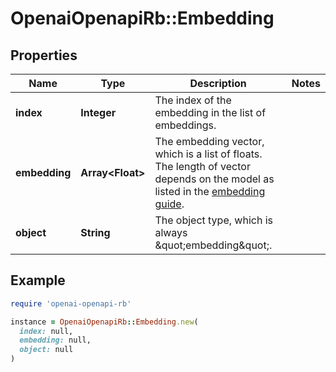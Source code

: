 # OpenaiOpenapiRb::Embedding

## Properties

| Name | Type | Description | Notes |
| ---- | ---- | ----------- | ----- |
| **index** | **Integer** | The index of the embedding in the list of embeddings. |  |
| **embedding** | **Array&lt;Float&gt;** | The embedding vector, which is a list of floats. The length of vector depends on the model as listed in the [embedding guide](/docs/guides/embeddings).  |  |
| **object** | **String** | The object type, which is always \&quot;embedding\&quot;. |  |

## Example

```ruby
require 'openai-openapi-rb'

instance = OpenaiOpenapiRb::Embedding.new(
  index: null,
  embedding: null,
  object: null
)
```

